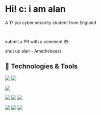 # Hi! c: i am alan
A 17 y/o cyber security student from England

<br>


submit a PR with a comment 😳:

shut up alan - Amathebeast


## 🔧 Technologies & Tools

![](https://img.shields.io/badge/Python-informational?style=flat&logo=python&label=Lang&logoColor=white&color=6aa6f8)
![](https://img.shields.io/badge/Rust-informational?style=flat&logo=rust&label=Lang&logoColor=white&color=6aa6f8)
<br>

![](https://img.shields.io/badge/Arch-black?style=flat&logo=Arch%20Linux&logoColor=white&label=OS&color=6aa6f8)
<br>

![](https://img.shields.io/badge/Editor-VS_Code-informational?style=flat&logo=visual-studio-code&logoColor=white&color=6aa6f8)
![](https://img.shields.io/badge/Sublime-black?style=flat&logo=sublime-text&logoColor=white&label=Editor&color=6aa6f8)
![](https://img.shields.io/badge/Vim-black?style=flat&logo=Vim&logoColor=white&label=Editor&color=6aa6f8)
<br>

![](https://img.shields.io/badge/Shell-Bash-informational?style=flat&logo=gnu-bash&logoColor=white&color=6aa6f8)
![](https://img.shields.io/badge/St-black?style=flat&logo=suckless&logoColor=white&label=Terminal&color=6aa6f8)
![](https://img.shields.io/badge/Alacritty-black?style=flat&logo=alacritty&logoColor=white&label=Terminal&color=6aa6f8)
<br>
